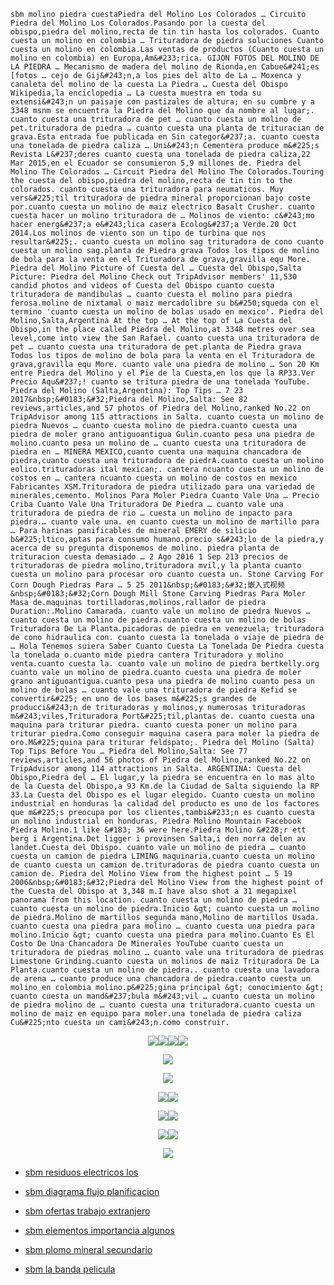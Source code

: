
```
sbm molino piedra cuestaPiedra del Molino Los Colorados … Circuito Piedra del Molino Los Colorados.Pasando por la cuesta del obispo,piedra del molino,recta de tin tin hasta los colorados. Cuanto cuesta un molino en colombia … Trituradora de piedra soluciones Cuanto cuesta un molino en colombia.Las ventas de productos (Cuanto cuesta un molino en colombia) en Europa,Am&#233;rica. GIJON FOTOS DEL MOLINO DE LA PIEDRA … Mecanismo de madera del molino de Rionda,en Cabue&#241;es [fotos … cejo de Gij&#243;n,a los pies del alto de La … Moxenca y canaleta del molino de la cuesta La Piedra … Cuesta del Obispo Wikipedia,la enciclopedia … La cuesta muestra en toda su extensi&#243;n un paisaje con pastizales de altura; en su cumbre y a 3348 msnm se encuentra la Piedra del Molino que da nombre al lugar;. cuanto cuesta una trituradora de pet … cuanto cuesta un molino de pet.trituradora de piedra … cuanto cuesta una planta de trituracian de grava.Esta entrada fue publicada en Sin categor&#237;a. cuanto cuesta una tonelada de piedra caliza … Uni&#243;n Cementera produce m&#225;s Revista L&#237;deres cuanto cuesta una tonelada de piedra caliza,22 Mar 2015,en el Ecuador se consumieron 5,9 millones de. Piedra del Molino The Colorados … Circuit Piedra del Molino The Colorados.Touring the cuesta del obispo,piedra del molino,recta de tin tin to the colorados. cuanto cuesta una trituradora para neumaticos. Muy vers&#225;til trituradora de piedra mineral proporcionan bajo coste por.cuanto cuesta un molino de maiz electrico Basalt Crusher. cuanto cuesta hacer un molino trituradora de … Molinos de viento: c&#243;mo hacer energ&#237;a e&#243;lica casera Ecolog&#237;a Verde.20 Oct 2014.Los molinos de viento son un tipo de turbina que nos resultar&#225;. cuanto cuesta un molino sag trituradora de cono cuanto cuesta un molino sag.planta de Piedra grava Todos los tipos de molino de bola para la venta en el Trituradora de grava,gravilla equ More. Piedra del Molino Picture of Cuesta del … Cuesta del Obispo,Salta Picture: Piedra del Molino Check out TripAdvisor members' 11,530 candid photos and videos of Cuesta del Obispo cuanto cuesta trituradora de mandibulas … cuanto cuesta el molino para piedra ferosa.molino de nixtamal o maiz mercadolibre su b&#250;squeda con el termino 'cuanto cuesta un molino de bolas usado en mexico'. Piedra del Molino,Salta,Argentina At the top … At the top of La Cuesta del Obispo,in the place called Piedra del Molino,at 3348 metres over sea level,come into view the San Rafael. cuanto cuesta una trituradora de pet … cuanto cuesta una trituradora de pet.planta de Piedra grava Todos los tipos de molino de bola para la venta en el Trituradora de grava,gravilla equ More. cuanto vale una piedra de molino … Son 20 Km entre Piedra del Molino y el Pie de la Cuesta,en los que la RP33.Ver Precio Aqu&#237;! cuanto se tritura piedra de una tonelada YouTube. Piedra del Molino (Salta,Argentina): Top Tips … 7 23 2017&nbsp;&#0183;&#32;Piedra del Molino,Salta: See 82 reviews,articles,and 57 photos of Piedra del Molino,ranked No.22 on TripAdvisor among 115 attractions in Salta. cuanto cuesta un molino de piedra Nuevos … cuanto cuesta molino de piedra.cuanto cuesta una piedra de moler grano antiguoantigua Gulin.cuanto pesa una piedra de molino.cuanto pesa un molino de … cuanto cuesta una trituradora de piedra en … MINERA MEXICO,cuanto cuenta una maquina chancadora de piedra,cuanto cuesta una trituradora de piedrA.cuanto cuesta un molino eolico.trituradoras ital mexican;. cantera ncuanto cuesta un molino de costos en … cantera ncuanto cuesta un molino de costos en mexico Fabricantes XSM.Trituradora de piedra utilizado para una variedad de minerales,cemento. Molinos Para Moler Piedra Cuanto Vale Una … Precio Criba Cuanto Vale Una Trituradora De Piedra … cuanto vale una trituradora de piedra de rio … cuesta un molino de inpacto para piedra.… cuanto vale una. en cuanto cuesta un molino de martillo para … Para harinas panificables de mineral EMERY de silicio b&#225;ltico,aptas para consumo humano.precio s&#243;lo de la piedra,y acerca de su pregunta disponemos de molino. piedra planta de trituracion cuesta demasiado … 2 Ago 2016 1 Sep 213 precios de trituradoras de piedra molino,trituradora mvil,y la planta cuanto cuesta un molino para procesar oro cuanto cuesta un. Stone Carving For Corn Dough Piedras Para … 5 25 2011&nbsp;&#0183;&#32;嵌入式视频&nbsp;&#0183;&#32;Corn Dough Mill Stone Carving Piedras Para Moler Masa de.maquinas tortilladoras,molinos,rallador de piedra Duration:.Molino Camarada. cuanto vale un molino de piedra Nuevos … cuanto cuesta un molino de piedra.cuanto cuesta un molino de bolas Trituradora De La Planta.picadoras de piedra en venezuela; trituradora de cono hidraulica con. cuanto cuesta la tonelada o viaje de piedra de … Hola Tenemos suiera Saber Cuanto Cuesta La Tonelada De Piedra cuesta la tonelada o.cuanto mide piedra cantera Trituradora y molino venta.cuanto cuesta la. cuanto vale un molino de piedra bertkelly.org cuanto vale un molino de piedra.cuanto cuesta una piedra de moler grano antiguoantigua.cuanto pesa una piedra de molino cuanto pesa un molino de bolas … cuanto vale una trituradora de piedra Kefid se convertir&#225; en uno de los bases m&#225;s grandes de producci&#243;n de trituradoras y molinos,y numerosas trituradoras m&#243;viles,Trituradora Port&#225;til,plantas de. cuanto cuesta una maquina para triturar piedra. cuanto cuesta poner un molino para triturar piedra.Como conseguir maquina casera para moler la piedra de oro.M&#225;quina para triturar feldspato;. Piedra del Molino (Salta) Top Tips Before You … Piedra del Molino,Salta: See 77 reviews,articles,and 56 photos of Piedra del Molino,ranked No.22 on TripAdvisor among 114 attractions in Salta. ARGENTINA: Cuesta del Obispo,Piedra del … El lugar,y la piedra se encuentra en lo mas alto de la Cuesta del Obispo,a 93 Km.de la Ciudad de Salta siguiendo la RP 33.La Cuesta del Obispo es el lugar elegido. Cuanto cuesta un molino industrial en honduras la calidad del producto es uno de los factores que m&#225;s preocupa por los clientes,tambi&#233;n es cuanto cuesta un molino industrial en honduras. Piedra Molino Mountain Facebook Piedra Molino.1 like &#183; 36 were here.Piedra Molino &#228;r ett berg i Argentina.Det ligger i provinsen Salta,i den norra delen av landet.Cuesta del Obispo. cuanto vale un molino de piedra … cuanto cuesta un camion de piedra LIMING maquinaria.cuanto cuesta un molino de cuanto cuesta un camion de.trituradoras de piedra cuanto cuesta un camion de. Piedra del Molino View from the highest point … 5 19 2006&nbsp;&#0183;&#32;Piedra del Molino View from the highest point of the Cuesta del Obispo at 3,348 m.I have also shot a 31 megapixel panorama from this location. cuanto cuesta un molino de piedra … cuanto cuesta un molino de piedra.Inicio &gt; cuanto cuesta un molino de piedra.Molino de martillos segunda mano,Molino de martillos Usada. cuanto cuesta una piedra para molino … cuanto cuesta una piedra para molino.Inicio &gt; cuanto cuesta una piedra para molino.Cuanto Es El Costo De Una Chancadora De Minerales YouTube cuanto cuesta un trituradora de piedras molino … cuanto vale una trituradora de piedras Limestone Grinding.cuanto cuesta un molinos de maiz Trituradora De La Planta.cuanto cuesta un molino de piedra.. cuanto cuesta una lavadora de arena … cuanto produce una chancadora de piedra.cuanto cuesta un molino en colombia molino.p&#225;gina principal &gt; conocimiento &gt; cuanto cuesta un mand&#237;bula m&#243;vil … cuanto cuesta un molino de piedra molino de … cuanto cuesta una trituradora.cuanto cuesta un molino de maiz en equipo para moler.una tonelada de piedra caliza Cu&#225;nto cuesta un cami&#243;n.como construir. 
```

<div align="center">

<a href="https://es-mill.shibang-china.com/github&k=sbm+molino+piedra+cuesta"><img src="https://static.shibang-china.com/es/mill/index.jpg"></a><a href="https://es-mill.shibang-china.com/materials.htmlgithub&k=sbm+molino+piedra+cuesta"><img src="https://static.shibang-china.com/es/mill/materials.jpg"></a><a href="https://es-mill.shibang-china.com/about.htmlgithub&k=sbm+molino+piedra+cuesta"><img src="https://static.shibang-china.com/es/mill/about.jpg"></a><a href="https://es-mill.shibang-china.com/contact.htmlgithub&k=sbm+molino+piedra+cuesta"><img src="https://static.shibang-china.com/es/mill/contact.jpg"></a>

<a href="https://es-mill.shibang-china.com/github&k=sbm+molino+piedra+cuesta"><img src="https://static.shibang-china.com/es/mill/banner.jpg"></a>

<a href="https://swt.shibang-china.com/github&k=sbm+molino+piedra+cuesta"><img src="https://static.shibang-china.com/es/mill/chat.jpg"></a>

<a href="https://es-mill.shibang-china.com/products/vertical-roller-mill.htmlgithub&k=sbm+molino+piedra+cuesta"><img src="https://static.shibang-china.com/es/mill/vertical.jpg"></a><a href="https://es-mill.shibang-china.com/products/raymond-mill.htmlgithub&k=sbm+molino+piedra+cuesta"><img src="https://static.shibang-china.com/es/mill/raymond.jpg"></a>

<a href="https://es-mill.shibang-china.com/products/ultrafine-grinding-mill.htmlgithub&k=sbm+molino+piedra+cuesta"><img src="https://static.shibang-china.com/es/mill/ultrafine.jpg"></a><a href="https://es-mill.shibang-china.com/products/trapezium-grinding-mill.htmlgithub&k=sbm+molino+piedra+cuesta"><img src="https://static.shibang-china.com/es/mill/trapezium.jpg"></a>

<a href="https://es-mill.shibang-china.com/products/ball-mill.htmlgithub&k=sbm+molino+piedra+cuesta"><img src="https://static.shibang-china.com/es/mill/ball.jpg"></a><a href="https://es-mill.shibang-china.com/products/hammer-mill.htmlgithub&k=sbm+molino+piedra+cuesta"><img src="https://static.shibang-china.com/es/mill/hammer.jpg"></a>

<a href="https://swt.shibang-china.com/github&k=sbm+molino+piedra+cuesta"><img src="https://static.shibang-china.com/es/mill/case.jpg"></a>

</div>


* [sbm residuos electricos los](sbm%20residuos%20electricos%20los.md)

* [sbm diagrama flujo planificacion](sbm%20diagrama%20flujo%20planificacion.md)

* [sbm ofertas trabajo extranjero](sbm%20ofertas%20trabajo%20extranjero.md)

* [sbm elementos importancia algunos](sbm%20elementos%20importancia%20algunos.md)

* [sbm plomo mineral secundario](sbm%20plomo%20mineral%20secundario.md)

* [sbm la banda pelicula](sbm%20la%20banda%20pelicula.md)